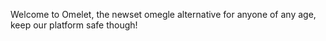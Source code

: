 Welcome to Omelet, the newset omegle alternative for anyone of any age, keep our platform safe though!
